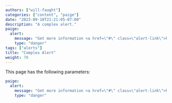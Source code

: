 ```yaml
---
authors: ["will-faught"]
categories: ["content", "paige"]
date: "2023-09-18T21:21:05-07:00"
description: "A complex alert."
paige:
  alert:
    message: "Get more information <a href=\"#\" class=\"alert-link\">here</a>."
    type: "danger"
tags: ["alerts"]
title: "Complex Alert"
weight: 70
---
```


This page has the following parameters:

```yaml
paige:
  alert:
    message: "Get more information <a href=\"#\" class=\"alert-link\">here</a>."
    type: "danger"
```

